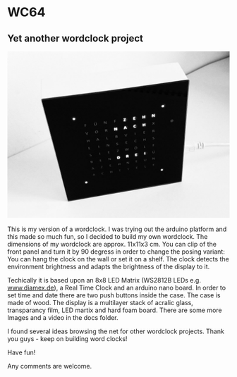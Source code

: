 # WC64
## Yet another wordclock project

![Image of wordclock](https://github.com/chess-levin/WC64/blob/master/docs/img/wc64_front.jpg)

This is my version of a wordclock. I was trying out the arduino platform and this made so much fun, so I decided to build my own wordclock. The dimensions of my wordclock are approx. 11x11x3 cm. You can clip of the front panel and turn it by 90 degress 
in order to change the posing variant: You can hang the clock on the wall or set it on a shelf. The clock detects
the environment brightness and adapts the brightness of the display to it.

Techically it is based upon an 8x8 LED Matrix (WS2812B LEDs e.g. www.diamex.de), a Real Time Clock and an arduino nano board. In order to set time and date there are two push buttons inside the case. The case is made of wood. The display is a multilayer stack of acralic glass, transparancy film, LED martix and hard foam board. There are some more Images and a video in the docs folder.

I found several ideas browsing the net for other wordclock projects. Thank you guys - keep on building word clocks!

Have fun!

Any comments are welcome.

